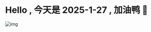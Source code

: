 
# Hello , 今天是 2025-1-27 , 加油鸭 🤭

![img](https://v1.jinrishici.com/all.svg?font-size=18&spacing=4)

